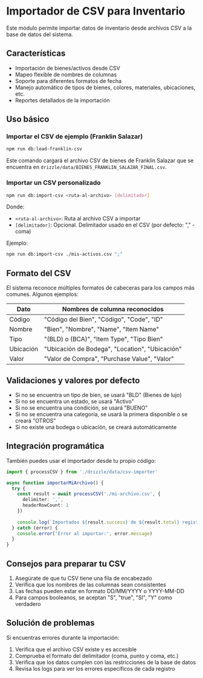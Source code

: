 # Importador de CSV para Inventario

Este módulo permite importar datos de inventario desde archivos CSV a la base de datos del sistema.

## Características

- Importación de bienes/activos desde CSV
- Mapeo flexible de nombres de columnas 
- Soporte para diferentes formatos de fecha
- Manejo automático de tipos de bienes, colores, materiales, ubicaciones, etc.
- Reportes detallados de la importación

## Uso básico

### Importar el CSV de ejemplo (Franklin Salazar)

```bash
npm run db:load-franklin-csv
```

Este comando cargará el archivo CSV de bienes de Franklin Salazar que se encuentra en `drizzle/data/BIENES_FRANKLIN_SALAZAR_FINAL.csv`.

### Importar un CSV personalizado

```bash
npm run db:import-csv <ruta-al-archivo> [delimitador]
```

Donde:
- `<ruta-al-archivo>`: Ruta al archivo CSV a importar
- `[delimitador]`: Opcional. Delimitador usado en el CSV (por defecto: "," - coma)

Ejemplo:
```bash
npm run db:import-csv ./mis-activos.csv ";"
```

## Formato del CSV

El sistema reconoce múltiples formatos de cabeceras para los campos más comunes. Algunos ejemplos:

| Dato | Nombres de columna reconocidos |
|------|--------------------------------|
| Código | "Código del Bien", "Código", "Code", "ID" |
| Nombre | "Bien", "Nombre", "Name", "Item Name" |
| Tipo | "(BLD) o (BCA)", "Item Type", "Tipo Bien" |
| Ubicación | "Ubicación de Bodega", "Location", "Ubicación" |
| Valor | "Valor de Compra", "Purchase Value", "Valor" |

## Validaciones y valores por defecto

- Si no se encuentra un tipo de bien, se usará "BLD" (Bienes de lujo)
- Si no se encuentra un estado, se usará "Activo"
- Si no se encuentra una condición, se usará "BUENO"
- Si no se encuentra una categoría, se usará la primera disponible o se creará "OTROS"
- Si no existe una bodega o ubicación, se creará automáticamente

## Integración programática

También puedes usar el importador desde tu propio código:

```typescript
import { processCSV } from './drizzle/data/csv-importer'

async function importarMiArchivo() {
  try {
    const result = await processCSV('./mi-archivo.csv', { 
      delimiter: ',', 
      headerRowCount: 1 
    })
    
    console.log(`Importados ${result.success} de ${result.total} registros`)
  } catch (error) {
    console.error('Error al importar:', error.message)
  }
}
```

## Consejos para preparar tu CSV

1. Asegúrate de que tu CSV tiene una fila de encabezado
2. Verifica que los nombres de las columnas sean consistentes
3. Las fechas pueden estar en formato DD/MM/YYYY o YYYY-MM-DD
4. Para campos booleanos, se aceptan "S", "true", "SI", "Y" como verdadero

## Solución de problemas

Si encuentras errores durante la importación:

1. Verifica que el archivo CSV existe y es accesible
2. Comprueba el formato del delimitador (coma, punto y coma, etc.)
3. Verifica que los datos cumplen con las restricciones de la base de datos
4. Revisa los logs para ver los errores específicos de cada registro 